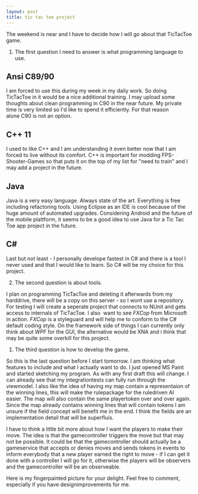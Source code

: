 ```yaml
---
layout: post
title: tic tac toe project
---
```


The weekend is near and I have to decide how I will go about that TicTacToe game.

1. The first question I need to answer is what programming language to use.
## Ansi C89/90
I am forced to use this during my week in my daily work. So doing TicTacToe in it would be a nice additional training. I may upload some thoughts about clean programming in C90 in the near future. My private time is very limited so I'd like to spend it efficiently. For that reason alone C90 is not an option.
## C++ 11
I used to like C++ and I am understanding it even better now that I am forced to live without its comfort. C++ is important for modding FPS-Shooter-Games so that puts it on the top of my list for "need to train" and I may add a project in the future.
## Java
Java is a very easy language. Always state of the art. Everything is free including refactoring tools. Using Eclipse as an IDE is cool because of the huge amount of automated upgrades. Considering Android and the future of the mobile plattform, it seems to be a good idea to use Java for a Tic Tac Toe app project in the future.
## C#
Last but not least - I personally develope fastest in C# and there is a tool I never used and that I would like to learn. So C# will be my choice for this project.

2. The second question is about tools.

I plan on programming TicTacToe and deleting it afterwards from my harddrive, there will be a copy on this server - so I wont use a repository. For testing I will create a seperate project that connects to NUnit and gets access to internals of TicTacToe. I also  want to see *FXCop* from Microsoft in action. *FXCop* is a styleguard and will help me to conform to the C# default coding style. On the framework side of things I can currently only think about *WPF* for the GUI, the alternative would be XNA and i think that may be quite some overkill for this project.

1. The third question is how to develop the game.

So this is the last question before I start tomorrow. I am thinking what features to include and what I actually want to do. I just opened MS Paint and started sketching my program. As with any first draft this will change. I can already see that my integrationtests can fully run through the viewmodel. I also like the idea of having my map contain a representaion of the winning lines, this will make the rulepackage for the ruledriven AI easier. The map will also contain the same playertoken over and over again. Since the map already contains winning lines that will contain tokens I am unsure if the field concept will benefit me in the end. I think the fields are an implementation detail that will be superfluis.

I have to think a little bit more about how I want the players to make their move. The idea is that the gamecontroller triggers the move but that may not be possible. It could be that the gamecontroller should actually be a gameservice that accepts or denies moves and sends tokens in events to inform everybody that a new player earned the right to move - if I can get it done with a controller I will go for it, otherwise the players will be observers and the gamecontroller will be an observeable.

Here is my fingerpainted picture for your delight. Feel free to comment, especially if you have designimprovements for me.

<img alt="" src="http://blog.aypahyo.net/pictures/TicTacToe_FirstDraft.png" />
